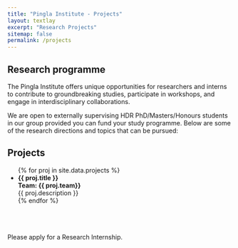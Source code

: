```yaml
---
title: "Pingla Institute - Projects"
layout: textlay
excerpt: "Research Projects"
sitemap: false
permalink: /projects
---
```


## Research programme

The Pingla Institute offers unique opportunities for researchers and interns 
to contribute to groundbreaking studies, participate in workshops, and engage 
in interdisciplinary collaborations. 

We are open to externally supervising HDR PhD/Masters/Honours students 
in our group provided you can fund your study programme. 
Below are some of the research directions and topics that can be pursued:

## Projects

<ul style="list-style-type:disc;">
{% for proj in site.data.projects %}
  <li>
  <b>{{ proj.title }}</b><br/>
  <b>Team: {{ proj.team}}</b><br/>
  {{ proj.description }} 
  </li>
{% endfor %} 
</ul>

<br/>
<br/>
<br/>
Please apply for a Research Internship.
<br/>
<br/>
<br/>
